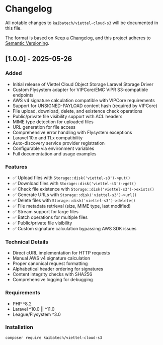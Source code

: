 # Changelog

All notable changes to `kaibatech/viettel-cloud-s3` will be documented in this file.

The format is based on [Keep a Changelog](https://keepachangelog.com/en/1.0.0/),
and this project adheres to [Semantic Versioning](https://semver.org/spec/v2.0.0.html).

## [1.0.0] - 2025-05-26

### Added
- Initial release of Viettel Cloud Object Storage Laravel Storage Driver
- Custom Flysystem adapter for VIPCore/EMC ViPR S3-compatible endpoints
- AWS v4 signature calculation compatible with VIPCore requirements
- Support for UNSIGNED-PAYLOAD content hash (required by VIPCore)
- File upload, download, delete, and existence check operations
- Public/private file visibility support with ACL headers
- MIME type detection for uploaded files
- URL generation for file access
- Comprehensive error handling with Flysystem exceptions
- Laravel 10.x and 11.x compatibility
- Auto-discovery service provider registration
- Configurable via environment variables
- Full documentation and usage examples

### Features
- ✅ Upload files with `Storage::disk('viettel-s3')->put()`
- ✅ Download files with `Storage::disk('viettel-s3')->get()`  
- ✅ Check file existence with `Storage::disk('viettel-s3')->exists()`
- ✅ Generate URLs with `Storage::disk('viettel-s3')->url()`
- ✅ Delete files with `Storage::disk('viettel-s3')->delete()`
- ✅ File metadata retrieval (size, MIME type, last modified)
- ✅ Stream support for large files
- ✅ Batch operations for multiple files
- ✅ Public/private file visibility
- ✅ Custom signature calculation bypassing AWS SDK issues

### Technical Details
- Direct cURL implementation for HTTP requests
- Manual AWS v4 signature calculation
- Proper canonical request formatting
- Alphabetical header ordering for signatures
- Content integrity checks with SHA256
- Comprehensive logging for debugging

### Requirements
- PHP ^8.2
- Laravel ^10.0 || ^11.0
- League/Flysystem ^3.0

### Installation
```bash
composer require kaibatech/viettel-cloud-s3
``` 